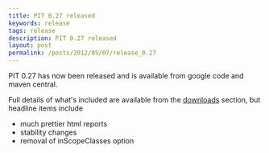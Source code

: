 ```yaml
---
title: PIT 0.27 released
keywords: release
tags: release
description: PIT 0.27 released
layout: post
permalink: /posts/2012/05/07/release_0.27
---
```


PIT 0.27 has now been released and is available from google code and maven central.


Full details of what's included are available from the [downloads](/downloads/) section, but headline items include

* much prettier html reports 
* stability changes
* removal of inScopeClasses option
